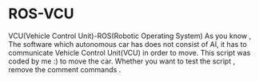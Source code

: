 # ROS-VCU
VCU(Vehicle Control Unit)-ROS(Robotic Operating System) 
As you know , The software which autonomous car has  does not consist of AI, it has to communicate Vehicle Control Unit(VCU) in order to move. This script was coded by me :) to move the car. Whether you want to test the script , remove the comment commands .
